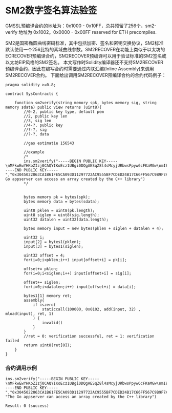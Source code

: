 # SM2数字签名算法验签

GMSSL预编译合约的地址为：0x1000 - 0x10FF，总共预留了256个，sm2-verify 地址为 0x1002。0x0000 - 0x00FF reserved for ETH precompiles.

SM2是国密椭圆曲线密码标准，其中包括加密、签名和密钥交换协议，SM2标准默认使用一个256比特的素域曲线参数。SM2RECOVER在功能上类似于以太坊的ECRECOVER预编译合约，SM2RECOVER预编译可以用于验证标准的SM2签名或以太坊EIP风格的SM2签名。
本文写作时Solidity编译器还不支持SM2RECOVER预编译合约，因此在编写合约时需要通过内联汇编(Inline Assembly)来调用SM2RECOVER合约。
下面给出调用SM2RECOVER预编译合约的合约代码例子：

```solidity
pragma solidity >=0.8;

contract SysContracts {
    
    function sm2verify(string memory spk, bytes memory sig, string memory sdata) public view returns (uint8){
       	//0-2, public key type, default pem
        //2, public key len
        //3, sig len
        //4-?, public key
        //?-?, sig
        //?-?, data

        //gas estimatie 156543

        //example
        /*
        ins.sm2verify("-----BEGIN PUBLIC KEY-----\nMFkwEwYHKoZIzj0CAQYIKoEcz1UBgi0DQgAESqZ8l4sMcyjURbwsPpyw6cFKaMGw\nmIEBwVpMJkr+PB6C7ADq5NBERXQKdjzeNSweTXmVM5J4JZmZFC6MhuPrIg==\n-----END PUBLIC KEY-----","0x3045022063CA1B61FE5CA093D11297722AC9555BF7CDED24B17C66FF567C9B9F7A94364C022100BBF90EED502DB7A9B18256F552E3B3E97391B38F27BB993662CEA7E596478914","The Go appserver can access an array created by the C++ library")
        */


        bytes memory pk = bytes(spk);
        bytes memory data = bytes(sdata);

        uint8 pklen = uint8(pk.length);
        uint8 siglen = uint8(sig.length);
        uint32 datalen = uint32(data.length);

        bytes memory input = new bytes(pklen + siglen + datalen + 4);
        
        uint32 i;
        input[2] = bytes1(pklen);
        input[3] = bytes1(siglen);

        uint32 offset = 4;
        for(i=0;i<pklen;i++) input[offset+i] = pk[i];

        offset+= pklen;
        for(i=0;i<siglen;i++) input[offset+i] = sig[i];

        offset+= siglen;
        for(i=0;i<datalen;i++) input[offset+i] = data[i];

        bytes1[1] memory ret;
        assembly{
            if iszero(
                staticcall(100000, 0x0102, add(input, 32) , mload(input), ret, 1)
            ) {
                invalid()
            }
        }
        //ret = 0: verification successful, ret = 1: verification failed
        return uint8(ret[0]);
    }
}
```
### 合约调用示例
```
ins.sm2verify("-----BEGIN PUBLIC KEY-----\nMFkwEwYHKoZIzj0CAQYIKoEcz1UBgi0DQgAESqZ8l4sMcyjURbwsPpyw6cFKaMGw\nmIEBwVpMJkr+PB6C7ADq5NBERXQKdjzeNSweTXmVM5J4JZmZFC6MhuPrIg==\n-----END PUBLIC KEY-----","0x3045022063CA1B61FE5CA093D11297722AC9555BF7CDED24B17C66FF567C9B9F7A94364C022100BBF90EED502DB7A9B18256F552E3B3E97391B38F27BB993662CEA7E596478914", "The Go appserver can access an array created by the C++ library")

Result: 0 (success)

```